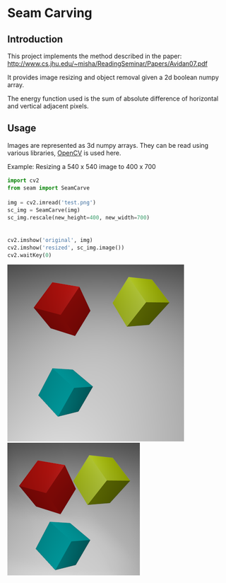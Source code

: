 # Seam Carving

## Introduction

This project implements the method described in the paper: <http://www.cs.jhu.edu/~misha/ReadingSeminar/Papers/Avidan07.pdf>

It provides image resizing and object removal given a 2d boolean numpy array.

The energy function used is the sum of absolute difference of horizontal and vertical adjacent pixels.

## Usage

Images are represented as 3d numpy arrays. They can be read using various libraries, [OpenCV](https://pypi.org/project/opencv-python/) is used here.

Example: Resizing a 540 x 540 image to 400 x 700
```python
import cv2
from seam import SeamCarve

img = cv2.imread('test.png')
sc_img = SeamCarve(img)
sc_img.rescale(new_height=400, new_width=700)


cv2.imshow('original', img)
cv2.imshow('resized', sc_img.image())
cv2.waitKey(0)
```
![Original](/example/test.png) 
![Resized](/example/resized.png)